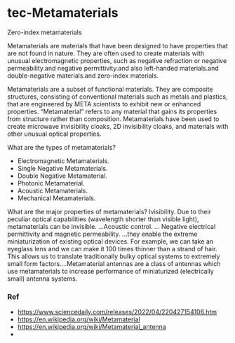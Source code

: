 # tec-Metamaterials

Zero-index metamaterials

Metamaterials are materials that have been designed to have properties that are not found in nature. They are often used to create materials with unusual electromagnetic properties, such as negative refraction or negative permeability.and negative permittivity.and also left-handed materials.and double-negative materials.and zero-index materials.
 
Metamaterials are a subset of functional materials. They are composite structures, consisting of conventional materials such as metals and plastics, that are engineered by META scientists to exhibit new or enhanced properties. “Metamaterial” refers to any material that gains its properties from structure rather than composition. Metamaterials have been used to create microwave invisibility cloaks, 2D invisibility cloaks, and materials with other unusual optical properties.

What are the types of metamaterials?
- Electromagnetic Metamaterials.
- Single Negative Metamaterials.
- Double Negative Metamaterial.
- Photonic Metamaterial.
- Acoustic Metamaterials.
- Mechanical Metamaterials.

What are the major properties of metamaterials? Ivisibility. Due to their peculiar optical capabilities (wavelength shorter than visible light), metamaterials can be invisible. ...Acoustic control. ... Negative electrical permittivity and magnetic permeability. ...they enable the extreme miniaturization of existing optical devices. For example, we can take an eyeglass lens and we can make it 100 times thinner than a strand of hair. This allows us to translate traditionally bulky optical systems to extremely small form factors....Metamaterial antennas are a class of antennas which use metamaterials to increase performance of miniaturized (electrically small) antenna systems.

### Ref
- https://www.sciencedaily.com/releases/2022/04/220427154106.htm
- https://en.wikipedia.org/wiki/Metamaterial
- https://en.wikipedia.org/wiki/Metamaterial_antenna
- 
